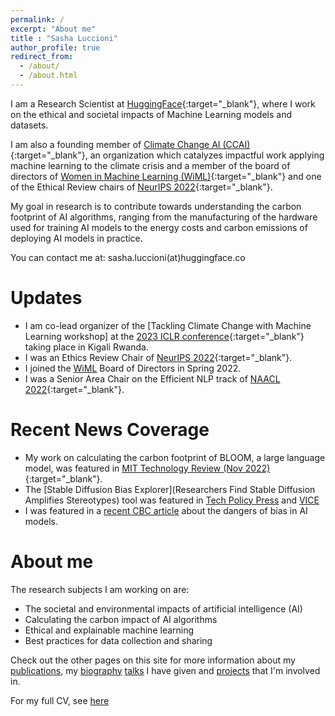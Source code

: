 ```yaml
---
permalink: /
excerpt: "About me"
title : "Sasha Luccioni"
author_profile: true
redirect_from: 
  - /about/
  - /about.html
---
```


I am a Research Scientist at [HuggingFace](https://huggingface.co/){:target="_blank"}, where I work on the ethical and societal impacts of Machine Learning models and datasets.

I am also a founding member of [Climate Change AI (CCAI)](https://www.climatechange.ai/){:target="_blank"}, an organization which catalyzes impactful work applying machine learning to the climate crisis and a member of the board of directors of [Women in Machine Learning (WiML)](wimlworkshop.org/){:target="_blank"} and one of the Ethical Review chairs of [NeurIPS 2022](neurips.cc/){:target="_blank"}.

My goal in research is to contribute towards understanding the carbon footprint of AI algorithms, ranging from the manufacturing of the hardware used for training AI models to the energy costs and carbon emissions of deploying AI models in practice.

You can contact me at: sasha.luccioni(at)huggingface.co

Updates
======
* I am co-lead organizer of the [Tackling Climate Change with Machine Learning workshop] at the [2023 ICLR conference](https://iclr.cc/){:target="_blank"} taking place in Kigali Rwanda.
* I was an Ethics Review Chair of [NeurIPS 2022](https://neurips.cc/){:target="_blank"}.
* I joined the [WiML](https://wimlworkshop.org/) Board of Directors in Spring 2022.
* I was a Senior Area Chair on the Efficient NLP track of [NAACL 2022](https://2022.naacl.org/){:target="_blank"}.

Recent News Coverage
=============
* My work on calculating the carbon footprint of BLOOM, a large language model, was featured in [MIT Technology Review (Nov 2022)](https://www.technologyreview.com/2022/11/14/1063192/were-getting-a-better-idea-of-ais-true-carbon-footprint){:target="_blank"}.
* The [Stable Diffusion Bias Explorer](Researchers Find Stable Diffusion Amplifies Stereotypes) tool was featured in [Tech Policy Press](https://techpolicy.press/researchers-find-stable-diffusion-amplifies-stereotypes/) and [VICE](https://www.vice.com/en/article/bvm35w/this-tool-lets-anyone-see-the-bias-in-ai-image-generators)
* I was featured in a [recent CBC article](https://www.cbc.ca/news/science/artificial-intelligence-racism-bias-1.6027150) about the dangers of bias in AI models.

About me
======

The research subjects I am working on are:
* The societal and environmental impacts of artificial intelligence (AI)
* Calculating the carbon impact of AI algorithms
* Ethical and explainable machine learning
* Best practices for data collection and sharing

Check out the other pages on this site for more information about my [publications](https://sashavor.github.io/publications/), my [biography](https://sashavor.github.io/biography/) [talks](https://sashavor.github.io/talks/) I have given and [projects](https://sashavor.github.io/projects/) that I'm involved in.

For my full CV, see [here](https://sashavor.github.io/cv/)

